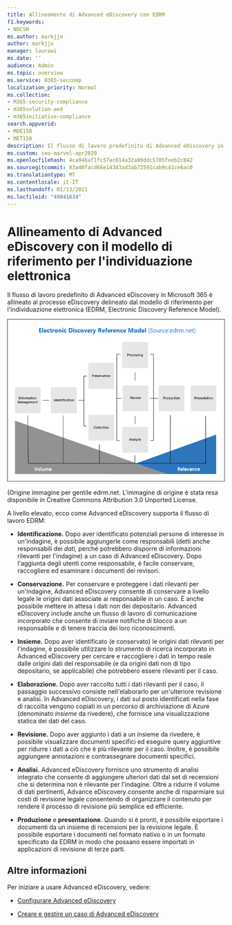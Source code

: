 ```yaml
---
title: Allineamento di Advanced eDiscovery con EDRM
f1.keywords:
- NOCSH
ms.author: markjjo
author: markjjo
manager: laurawi
ms.date: ''
audience: Admin
ms.topic: overview
ms.service: O365-seccomp
localization_priority: Normal
ms.collection:
- M365-security-compliance
- m365solution-aed
- m365initiative-compliance
search.appverid:
- MOE150
- MET150
description: Il flusso di lavoro predefinito di Advanced eDiscovery in Microsoft 365 è allineato al processo eDiscovery delineato dal modello di riferimento per l'individuazione elettronica (EDRM, Electronic Discovery Reference Model).
ms.custom: seo-marvel-apr2020
ms.openlocfilehash: 4ca94baf1fc57ac014a32a80ddc5705feeb2c842
ms.sourcegitcommit: 83a40facd66e14343ad3ab72591cab9c41ce6ac0
ms.translationtype: MT
ms.contentlocale: it-IT
ms.lasthandoff: 01/13/2021
ms.locfileid: "49841634"
---
```

# <a name="advanced-ediscovery-alignment-with-the-electronic-discovery-reference-model"></a>Allineamento di Advanced eDiscovery con il modello di riferimento per l'individuazione elettronica

Il flusso di lavoro predefinito di Advanced eDiscovery in Microsoft 365 è allineato al processo eDiscovery delineato dal modello di riferimento per l'individuazione elettronica (EDRM, Electronic Discovery Reference Model).

![Electronic Discovery Reference Model (EDRM)](../media/EDRMv1.png)

(Origine immagine per gentile edrm.net. L'immagine di origine è stata resa disponibile in Creative Commons Attribution 3.0 Unported License.

A livello elevato, ecco come Advanced eDiscovery supporta il flusso di lavoro EDRM:

- **Identificazione.** Dopo aver identificato potenziali persone di interesse in un'indagine, è possibile aggiungerle come responsabili (detti anche responsabili dei *dati,* perché potrebbero disporre di informazioni rilevanti per l'indagine) a un caso di Advanced eDiscovery. Dopo l'aggiunta degli utenti come responsabile, è facile conservare, raccogliere ed esaminare i documenti dei revisori.

- **Conservazione.** Per conservare e proteggere i dati rilevanti per un'indagine, Advanced eDiscovery consente di conservare a livello legale le origini dati associate ai responsabile in un caso. È anche possibile mettere in attesa i dati non dei depositario. Advanced eDiscovery include anche un flusso di lavoro di comunicazione incorporato che consente di inviare notifiche di blocco a un responsabile e di tenere traccia dei loro riconoscimenti.

- **Insieme.** Dopo aver identificato (e conservato) le origini dati rilevanti per l'indagine, è possibile utilizzare lo strumento di ricerca incorporato in Advanced eDiscovery per cercare e raccogliere i dati in tempo reale dalle origini dati del responsabile (e da origini dati non di tipo depositario, se applicabile) che potrebbero essere rilevanti per il caso.

- **Elaborazione.** Dopo aver raccolto tutti i dati rilevanti per il caso, il passaggio successivo consiste nell'elaborarlo per un'ulteriore revisione e analisi. In Advanced eDiscovery, i dati sul posto identificati nella fase di raccolta vengono copiati in un percorso di archiviazione di Azure (denominato *insieme* da rivedere), che fornisce una visualizzazione statica dei dati del caso. 

- **Revisione.** Dopo aver aggiunto i dati a un insieme da rivedere, è possibile visualizzare documenti specifici ed eseguire query aggiuntive per ridurre i dati a ciò che è più rilevante per il caso. Inoltre, è possibile aggiungere annotazioni e contrassegnare documenti specifici.

- **Analisi.** Advanced eDiscovery fornisce uno strumento di analisi integrato che consente di aggiungere ulteriori dati dal set di recensioni che si determina non è rilevante per l'indagine. Oltre a ridurre il volume di dati pertinenti, Advance eDiscovery consente anche di risparmiare sui costi di revisione legale consentendo di organizzare il contenuto per rendere il processo di revisione più semplice ed efficiente.

- **Produzione** e **presentazione.** Quando si è pronti, è possibile esportare i documenti da un insieme di recensioni per la revisione legale. È possibile esportare i documenti nel formato nativo o in un formato specificato da EDRM in modo che possano essere importati in applicazioni di revisione di terze parti.

## <a name="more-information"></a>Altre informazioni

Per iniziare a usare Advanced eDiscovery, vedere:

- [Configurare Advanced eDiscovery](get-started-with-advanced-ediscovery.md)

- [Creare e gestire un caso di Advanced eDiscovery](create-and-manage-advanced-ediscoveryv2-case.md)